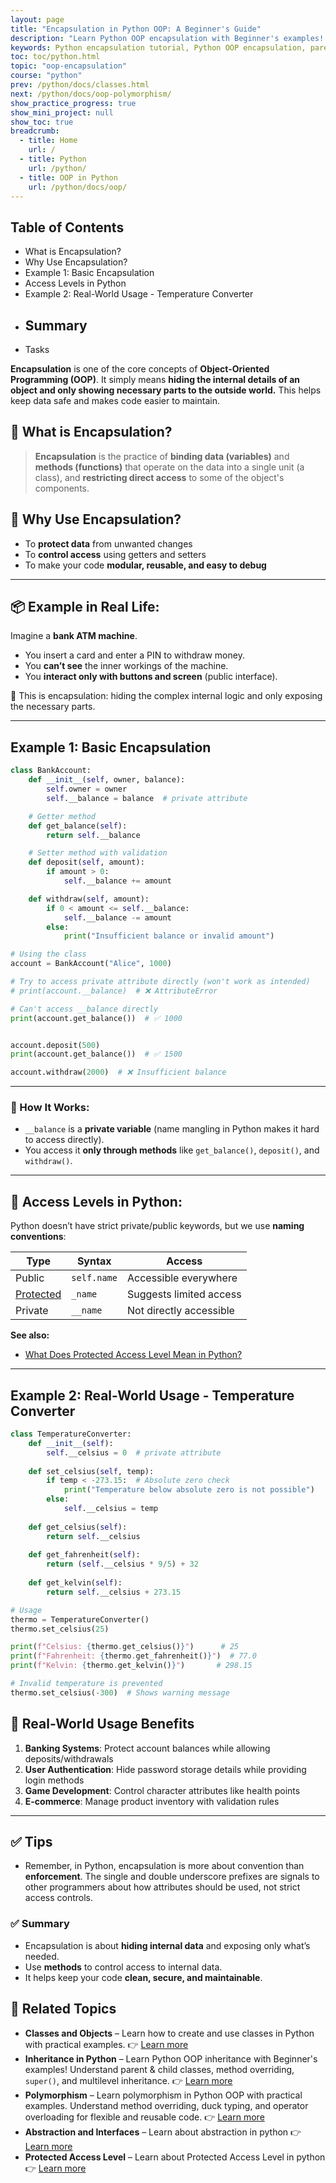```yaml
---
layout: page
title: "Encapsulation in Python OOP: A Beginner's Guide"  
description: "Learn Python OOP encapsulation with Beginner's examples! Understand parent & child classes, method overriding, `super()`, and multilevel encapsulation."
keywords: Python encapsulation tutorial, Python OOP encapsulation, parent and child classes in Python, method overriding in Python, Python `super()` example, multilevel encapsulation Python, Python OOP basics, Python programming for beginners, Python class encapsulation examples
toc: toc/python.html
topic: "oop-encapsulation"
course: "python"
prev: /python/docs/classes.html
next: /python/docs/oop-polymorphism/
show_practice_progress: true
show_mini_project: null
show_toc: true
breadcrumb:
  - title: Home
    url: /
  - title: Python
    url: /python/
  - title: OOP in Python
    url: /python/docs/oop/
---
```


## Table of Contents

- What is Encapsulation?
- Why Use Encapsulation?
- Example 1: Basic Encapsulation
- Access Levels in Python
- Example 2: Real-World Usage - Temperature Converter
- ## Summary
- Tasks

**Encapsulation** is one of the core concepts of **Object-Oriented Programming (OOP)**. It simply means **hiding the internal details of an object and only showing necessary parts to the outside world.** This helps keep data safe and makes code easier to maintain.

## 🧠 What is Encapsulation?

> **Encapsulation** is the practice of **binding data (variables)** and **methods (functions)** that operate on the data into a single unit (a class), and **restricting direct access** to some of the object's components.

## 🔧 Why Use Encapsulation?

* To **protect data** from unwanted changes
* To **control access** using getters and setters
* To make your code **modular, reusable, and easy to debug**

---

## 📦 Example in Real Life:

Imagine a **bank ATM machine**.

* You insert a card and enter a PIN to withdraw money.
* You **can’t see** the inner workings of the machine.
* You **interact only with buttons and screen** (public interface).

🔁 This is encapsulation: hiding the complex internal logic and only exposing the necessary parts.

---

## Example 1: Basic Encapsulation

```python
class BankAccount:
    def __init__(self, owner, balance):
        self.owner = owner
        self.__balance = balance  # private attribute

    # Getter method
    def get_balance(self):
        return self.__balance

    # Setter method with validation
    def deposit(self, amount):
        if amount > 0:
            self.__balance += amount

    def withdraw(self, amount):
        if 0 < amount <= self.__balance:
            self.__balance -= amount
        else:
            print("Insufficient balance or invalid amount")

# Using the class
account = BankAccount("Alice", 1000)

# Try to access private attribute directly (won't work as intended)
# print(account.__balance)  # ❌ AttributeError

# Can't access __balance directly
print(account.get_balance())  # ✅ 1000


account.deposit(500)
print(account.get_balance())  # ✅ 1500

account.withdraw(2000)  # ❌ Insufficient balance
```

---

### 🧱 How It Works:

* `__balance` is a **private variable** (name mangling in Python makes it hard to access directly).
* You access it **only through methods** like `get_balance()`, `deposit()`, and `withdraw()`.

---

## 🔐 Access Levels in Python:

Python doesn’t have strict private/public keywords, but we use **naming conventions**:

| Type      | Syntax      | Access                  |
| --------- | ----------- | ----------------------- |
| Public    | `self.name` | Accessible everywhere   |
| [Protected](../oop/protected.md) | `_name`     | Suggests limited access |
| Private   | `__name`    | Not directly accessible |

**See also:**
- [What Does Protected Access Level Mean in Python?](../oop/protected.md)
  
---

## Example 2: Real-World Usage - Temperature Converter

```python
class TemperatureConverter:
    def __init__(self):
        self.__celsius = 0  # private attribute
    
    def set_celsius(self, temp):
        if temp < -273.15:  # Absolute zero check
            print("Temperature below absolute zero is not possible")
        else:
            self.__celsius = temp
    
    def get_celsius(self):
        return self.__celsius
    
    def get_fahrenheit(self):
        return (self.__celsius * 9/5) + 32
    
    def get_kelvin(self):
        return self.__celsius + 273.15

# Usage
thermo = TemperatureConverter()
thermo.set_celsius(25)

print(f"Celsius: {thermo.get_celsius()}")      # 25
print(f"Fahrenheit: {thermo.get_fahrenheit()}")  # 77.0
print(f"Kelvin: {thermo.get_kelvin()}")       # 298.15

# Invalid temperature is prevented
thermo.set_celsius(-300)  # Shows warning message
```

## 🎯 Real-World Usage Benefits

1. **Banking Systems**: Protect account balances while allowing deposits/withdrawals
2. **User Authentication**: Hide password storage details while providing login methods
3. **Game Development**: Control character attributes like health points
4. **E-commerce**: Manage product inventory with validation rules

---

## ✅ Tips

- Remember, in Python, encapsulation is more about convention than **enforcement**. The single and double underscore prefixes are signals to other programmers about how attributes should be used, not strict access controls.
                               
### ✅ Summary

* Encapsulation is about **hiding internal data** and exposing only what’s needed.
* Use **methods** to control access to internal data.
* It helps keep your code **clean, secure, and maintainable**.

## 📘 **Related Topics**

* **Classes and Objects** – Learn how to create and use classes in Python with practical examples.
  👉 [Learn more](/python/docs/classes.html)
* **Inheritance in Python** – Learn Python OOP inheritance with Beginner's examples! Understand parent & child classes, method overriding, `super()`, and multilevel inheritance.
  👉 [Learn more](/python/docs/oop-inheritance/)
* **Polymorphism** – Learn polymorphism in Python OOP with practical examples. Understand method overriding, duck typing, and operator overloading for flexible and reusable code.
  👉 [Learn more](/python/docs/oop-polymorphism/)
* **Abstraction and Interfaces** – Learn about abstraction in python
  👉 [Learn more](/python/docs/oop-abstraction/)
* **Protected Access Level** – Learn about Protected Access Level in python
  👉 [Learn more](../oop/protected.md)
